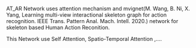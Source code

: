 AT_AR Network uses attention mechanism and mvignet(M. Wang, B. Ni, X. Yang, Learning multi-view interactional skeleton graph for action recognition. IEEE Trans. Pattern Anal. Mach. Intell. 2020.) 
network for skeleton based Human Action Reconition.



This Network use Self Attention, Spatio-Temporal Attention ,....
